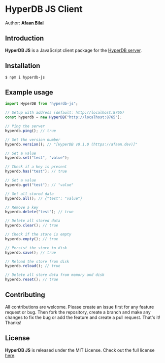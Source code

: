 HyperDB JS Client
=================

Author: **[Afaan Bilal](https://afaan.dev)**

## Introduction
**HyperDB JS** is a JavaScript client package for the [HyperDB server](https://github.com/AfaanBilal/hyperdb).

## Installation
````
$ npm i hyperdb-js
````

## Example usage
````ts
import HyperDB from "hyperdb-js";

// Setup with address (default: http://localhost:8765)
const hyperdb = new HyperDB("http://localhost:8765");

// Ping the server
hyperdb.ping(); // true

// Get the version number
hyperdb.version(); // "[HyperDB v0.1.0 (https://afaan.dev)]"

// Set a value
hyperdb.set("test", "value");

// Check if a key is present
hyperdb.has("test"); // true

// Get a value
hyperdb.get("test"); // "value"

// Get all stored data
hyperdb.all(); // {"test": "value"}

// Remove a key
hyperdb.delete("test"); // true

// Delete all stored data
hyperdb.clear(); // true

// Check if the store is empty
hyperdb.empty(); // true

// Persist the store to disk
hyperdb.save(); // true

// Reload the store from disk
hyperdb.reload(); // true

// Delete all store data from memory and disk
hyperdb.reset(); // true
````

## Contributing
All contributions are welcome. Please create an issue first for any feature request
or bug. Then fork the repository, create a branch and make any changes to fix the bug
or add the feature and create a pull request. That's it!
Thanks!

## License
**HyperDB JS** is released under the MIT License.
Check out the full license [here](LICENSE).
